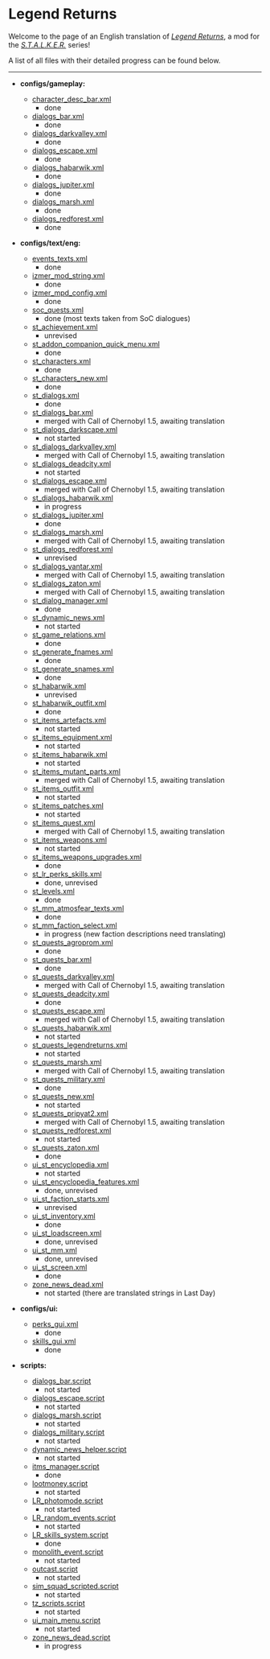 # Legend Returns
Welcome to the page of an English translation of *[Legend Returns](https://vk.com/legendreturns)*, a mod for the *[S.T.A.L.K.E.R.](https://en.wikipedia.org/wiki/S.T.A.L.K.E.R.)* series!

A list of all files with their detailed progress can be found below.

---


- **configs/gameplay:**
	- [character_desc_bar.xml](gamedata/configs/gameplay/character_desc_bar.xml)
		- done
	- [dialogs_bar.xml](gamedata/configs/gameplay/dialogs_bar.xml)
		- done
	- [dialogs_darkvalley.xml](gamedata/configs/gameplay/dialogs_darkvalley.xml)
		- done
	- [dialogs_escape.xml](gamedata/configs/gameplay/dialogs_escape.xml)
		- done
	- [dialogs_habarwik.xml](gamedata/configs/gameplay/dialogs_habarwik.xml)
		- done
	- [dialogs_jupiter.xml](gamedata/configs/gameplay/dialogs_jupiter.xml)
		- done
	- [dialogs_marsh.xml](gamedata/configs/gameplay/dialogs_marsh.xml)
		- done
	- [dialogs_redforest.xml](gamedata/configs/gameplay/dialogs_redforest.xml)
		- done

- **configs/text/eng:**
	- [events_texts.xml](gamedata/configs/text/eng/events_texts.xml)
		- done
	- [izmer_mod_string.xml](gamedata/configs/text/eng/izmer_mod_string.xml)
		- done
	- [izmer_mpd_config.xml](gamedata/configs/text/eng/izmer_mpd_config.xml)
		- done
	- [soc_quests.xml](gamedata/configs/text/eng/soc_quests.xml)
		- done (most texts taken from SoC dialogues)
	- [st_achievement.xml](gamedata/configs/text/eng/st_achievement.xml)
		- unrevised
	- [st_addon_companion_quick_menu.xml](gamedata/configs/text/eng/st_addon_companion_quick_menu.xml)
		- done
	- [st_characters.xml](gamedata/configs/text/eng/st_characters.xml)
		- done
	- [st_characters_new.xml](gamedata/configs/text/eng/st_characters_new.xml)
		- done
	- [st_dialogs.xml](gamedata/configs/text/rus/st_dialogs.xml)
		- done
	- [st_dialogs_bar.xml](gamedata/configs/text/eng/st_dialogs_bar.xml)
		- merged with Call of Chernobyl 1.5, awaiting translation
	- [st_dialogs_darkscape.xml](gamedata/configs/text/rus/st_dialogs_darkscape.xml)
		- not started
	- [st_dialogs_darkvalley.xml](gamedata/configs/text/eng/st_dialogs_darkvalley.xml)
		- merged with Call of Chernobyl 1.5, awaiting translation
	- [st_dialogs_deadcity.xml](gamedata/configs/text/eng/st_dialogs_deadcity.xml)
		- not started
	- [st_dialogs_escape.xml](gamedata/configs/text/eng/st_dialogs_escape.xml)
		- merged with Call of Chernobyl 1.5, awaiting translation
	- [st_dialogs_habarwik.xml](gamedata/configs/text/rus/st_dialogs_habarwik.xml)
		- in progress
	- [st_dialogs_jupiter.xml](gamedata/configs/text/eng/st_dialogs_jupiter.xml)
		- done
	- [st_dialogs_marsh.xml](gamedata/configs/text/eng/st_dialogs_marsh.xml)
		- merged with Call of Chernobyl 1.5, awaiting translation
	- [st_dialogs_redforest.xml](gamedata/configs/text/eng/st_dialogs_redforest.xml)
		- unrevised
	- [st_dialogs_yantar.xml](gamedata/configs/text/eng/st_dialogs_yantar.xml)
		- merged with Call of Chernobyl 1.5, awaiting translation
	- [st_dialogs_zaton.xml](gamedata/configs/text/eng/st_dialogs_zaton.xml)
		- merged with Call of Chernobyl 1.5, awaiting translation
	- [st_dialog_manager.xml](gamedata/configs/text/rus/st_dialog_manager.xml)
		- done
	- [st_dynamic_news.xml](gamedata/configs/text/rus/st_dynamic_news.xml)
		- not started
	- [st_game_relations.xml](gamedata/configs/text/eng/st_game_relations.xml)
		- done
	- [st_generate_fnames.xml](gamedata/configs/text/eng/st_generate_fnames.xml)
		- done
	- [st_generate_snames.xml](gamedata/configs/text/eng/st_generate_snames.xml)
		- done
	- [st_habarwik.xml](gamedata/configs/text/eng/st_habarwik.xml)
		- unrevised
	- [st_habarwik_outfit.xml](gamedata/configs/text/eng/st_habarwik_outfit.xml)
		- done
	- [st_items_artefacts.xml](gamedata/configs/text/rus/st_items_artefacts.xml)
		- not started
	- [st_items_equipment.xml](gamedata/configs/text/rus/st_items_equipment.xml)
		- not started
	- [st_items_habarwik.xml](gamedata/configs/text/rus/st_items_habarwik.xml)
		- not started
	- [st_items_mutant_parts.xml](gamedata/configs/text/rus/st_items_mutant_parts.xml)
		- merged with Call of Chernobyl 1.5, awaiting translation
	- [st_items_outfit.xml](gamedata/configs/text/rus/st_items_outfit.xml)
		- not started
	- [st_items_patches.xml](gamedata/configs/text/rus/st_items_patches.xml)
		- not started
	- [st_items_quest.xml](gamedata/configs/text/eng/st_items_quest.xml)
		- merged with Call of Chernobyl 1.5, awaiting translation
	- [st_items_weapons.xml](gamedata/configs/text/rus/st_items_weapons.xml)
		- not started
	- [st_items_weapons_upgrades.xml](gamedata/configs/text/eng/st_items_weapons_upgrades.xml)
		- done
	- [st_lr_perks_skills.xml](gamedata/configs/text/eng/st_lr_perks_skills.xml)
		- done, unrevised
	- [st_levels.xml](gamedata/configs/text/eng/st_levels.xml)
		- done
	- [st_mm_atmosfear_texts.xml](gamedata/configs/text/eng/st_mm_atmosfear_texts.xml)
		- done
	- [st_mm_faction_select.xml](gamedata/configs/text/eng/st_mm_faction_select.xml)
		- in progress (new faction descriptions need translating)
	- [st_quests_agroprom.xml](gamedata/configs/text/eng/st_quests_agroprom.xml)
		- done
	- [st_quests_bar.xml](gamedata/configs/text/eng/st_quests_bar.xml)
		- done
	- [st_quests_darkvalley.xml](gamedata/configs/text/eng/st_quests_darkvalley.xml)
		- merged with Call of Chernobyl 1.5, awaiting translation
	- [st_quests_deadcity.xml](gamedata/configs/text/eng/st_quests_deadcity.xml)
		- done
	- [st_quests_escape.xml](gamedata/configs/text/eng/st_quests_escape.xml)
		- merged with Call of Chernobyl 1.5, awaiting translation
	- [st_quests_habarwik.xml](gamedata/configs/text/rus/st_quests_habarwik.xml)
		- not started
	- [st_quests_legendreturns.xml](gamedata/configs/text/rus/st_quests_legendreturns.xml)
		- not started
	- [st_quests_marsh.xml](gamedata/configs/text/eng/st_quests_marsh.xml)
		- merged with Call of Chernobyl 1.5, awaiting translation
	- [st_quests_military.xml](gamedata/configs/text/eng/st_quests_military.xml)
		- done
	- [st_quests_new.xml](gamedata/configs/text/rus/st_quests_new.xml)
		- not started
	- [st_quests_pripyat2.xml](gamedata/configs/text/eng/st_quests_pripyat2.xml)
		- merged with Call of Chernobyl 1.5, awaiting translation
	- [st_quests_redforest.xml](gamedata/configs/text/rus/st_quests_redforest.xml)
		- not started
	- [st_quests_zaton.xml](gamedata/configs/text/eng/st_quests_zaton.xml)
		- done
	- [ui_st_encyclopedia.xml](gamedata/configs/text/rus/ui_st_encyclopedia.xml)
		- not started
	- [ui_st_encyclopedia_features.xml](gamedata/configs/text/eng/ui_st_encyclopedia_features.xml)
		- done, unrevised
	- [ui_st_faction_starts.xml](gamedata/configs/text/eng/ui_st_faction_starts.xml)
		- unrevised
	- [ui_st_inventory.xml](gamedata/configs/text/eng/ui_st_inventory.xml)
		- done
	- [ui_st_loadscreen.xml](gamedata/configs/text/eng/ui_st_loadscreen.xml)
		- done, unrevised
	- [ui_st_mm.xml](gamedata/configs/text/eng/ui_st_mm.xml)
		- done, unrevised
	- [ui_st_screen.xml](gamedata/configs/text/eng/ui_st_screen.xml)
		- done
	- [zone_news_dead.xml](gamedata/configs/text/rus/zone_news_dead.xml)
		- not started (there are translated strings in Last Day)

- **configs/ui:**
	- [perks_gui.xml](gamedata/configs/ui/perks_gui.xml)
		- done
	- [skills_gui.xml](gamedata/configs/ui/skills_gui.xml)
		- done

- **scripts:**
	- [dialogs_bar.script](gamedata/scripts/dialogs_bar.script)
		- not started
	- [dialogs_escape.script](gamedata/scripts/dialogs_escape.script)
		- not started
	- [dialogs_marsh.script](gamedata/scripts/dialogs_marsh.script)
		- not started
	- [dialogs_military.script](gamedata/scripts/dialogs_military.script)
		- not started
	- [dynamic_news_helper.script](gamedata/scripts/dynamic_news_helper.script)
		- not started
	- [itms_manager.script](gamedata/scripts/itms_manager.script)
		- done
	- [lootmoney.script](gamedata/scripts/lootmoney.script)
		- not started
	- [LR_photomode.script](gamedata/scripts/LR_photomode.script)
		- not started
	- [LR_random_events.script](gamedata/scripts/LR_random_events.script)
		- not started
	- [LR_skills_system.script](gamedata/scripts/LR_skills_system.script)
		- done
	- [monolith_event.script](gamedata/scripts/monolith_event.script)
		- not started
	- [outcast.script](gamedata/scripts/outcast.script)
		- not started
	- [sim_squad_scripted.script](gamedata/scripts/sim_squad_scripted.script)
		- not started
	- [tz_scripts.script](gamedata/scripts/tz_scripts.script)
		- not started
	- [ui_main_menu.script](gamedata/scripts/ui_main_menu.script)
		- not started
	- [zone_news_dead.script](gamedata/scripts/zone_news_dead.script)
		- in progress
